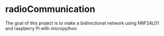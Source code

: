 # radioCommunication
The goal of this project is to make a bidirectional network using NRF24L01 and raspberry Pi with micropython
